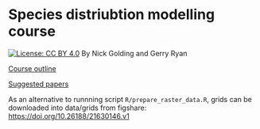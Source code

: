 # Species distriubtion modelling course
[![License: CC BY 4.0](https://licensebuttons.net/l/by/4.0/80x15.png)](https://creativecommons.org/licenses/by/4.0/)
By Nick Golding and Gerry Ryan


[Course outline](https://github.com/geryan/vector_sdm_course/blob/master/course_structure.md)

[Suggested papers](https://github.com/geryan/vector_sdm_course/blob/master/suggested_papers.md)

As an alternative to runnning script `R/prepare_raster_data.R`, grids can be downloaded into data/grids from figshare:
<https://doi.org/10.26188/21630146.v1>
